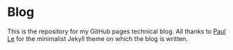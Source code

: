 # Blog

This is the repository for my GitHub pages technical blog. All thanks to [Paul Le](https://github.com/LeNPaul) for the minimalist Jekyll theme on which the blog is written.

